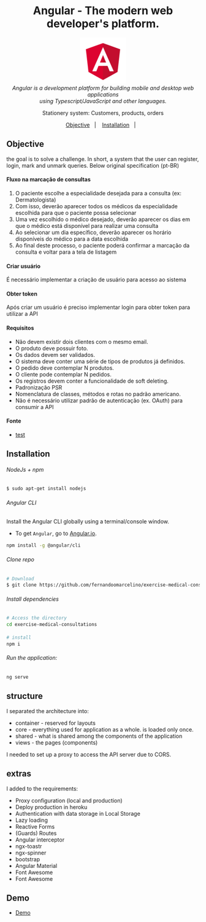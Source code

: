 <h1 align="center">Angular - The modern web developer's platform.</h1>

<p align="center">
  <img src="src/assets/img/brand/angular.png" alt="angular-logo" width="120px" height="120px"/>
  <br>
  <i>Angular is a development platform for building mobile and desktop web applications
    <br> using Typescript/JavaScript and other languages.</i>
  <br>
</p>

<p align="center">Stationery system: Customers, products, orders</p>

<p align="center">
  <a href="#Objective">Objective</a>&nbsp;&nbsp;&nbsp;|&nbsp;&nbsp;&nbsp;
  <a href="#Installation">Installation</a>&nbsp;&nbsp;&nbsp;|&nbsp;&nbsp;&nbsp;
</p>


## Objective
the goal is to solve a challenge. In short, a system that the user can register, login, mark and unmark queries. Below original specification (pt-BR) 

#### Fluxo na marcação de consultas

1. O paciente escolhe a especialidade desejada para a consulta (ex: Dermatologista)
2. Com isso, deverão aparecer todos os médicos da especialidade escolhida para que o paciente possa selecionar
3. Uma vez escolhido o médico desejado, deverão aparecer os dias em que o médico está disponível para realizar uma consulta
4. Ao selecionar um dia específico, deverão aparecer os horário disponíveis do médico para a data escolhida
5. Ao final deste processo, o paciente poderá confirmar a marcação da consulta e voltar para a tela de listagem

#### Criar usuário
É necessário implementar a criação de usuário para acesso ao sistema

#### Obter token
Após criar um usuário é preciso implementar login para obter token para utilizar a API





#### Requisitos

* Não devem existir dois clientes com o mesmo email.
* O produto deve possuir foto.
* Os dados devem ser validados.
* O sistema deve conter uma série de tipos de produtos já definidos.
* O pedido deve contemplar N produtos.
* O cliente pode contemplar N pedidos.
* Os registros devem conter a funcionalidade de soft deleting.
* Padronização PSR
* Nomenclatura de classes, métodos e rotas no padrão americano.
* Não é necessário utilizar padrão de autenticação (ex. OAuth) para consumir a API

#### Fonte
- [test](https://github.com/Intmed-Software/desafio/tree/master/frontend)

## Installation
###### NodeJs + npm
```bash
$ sudo apt-get install nodejs
```

###### Angular CLI
Install the Angular CLI globally using a terminal/console window.
- To get `Angular`, go to [Angular.io](https://angular.io/).
```bash
npm install -g @angular/cli
```

###### Clone repo
``` bash
# Download
$ git clone https://github.com/fernandoomarcelino/exercise-medical-consultations.git
```

###### Install dependencies
``` bash
# Access the directory
cd exercise-medical-consultations

# install
npm i
```

###### Run the application:
``` bash
ng serve
```

## structure
I separated the architecture into: 
* container - reserved for layouts
* core - everything used for application as a whole. is loaded only once.
* shared - what is shared among the components of the application
* views - the pages (components)

I needed to set up a proxy to access the API server due to CORS.

## extras
I added to the requirements:
 * Proxy configuration (local and production)
 * Deploy production in heroku
 * Authentication with data storage in Local Storage
 * Lazy loading
 * Reactive Forms
 * (Guards) Routes
 * Angular interceptor
 * ngx-toastr
 * ngx-spinner
 * bootstrap
 * Angular Material
 * Font Awesome
 * Font Awesome

## Demo
* [Demo](https://angular.io/)
